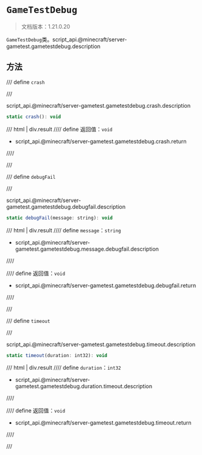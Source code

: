 # `GameTestDebug`

> 文档版本：1.21.0.20

`GameTestDebug`类。script_api.@minecraft/server-gametest.gametestdebug.description

## 方法

/// define
`crash`


///

script_api.@minecraft/server-gametest.gametestdebug.crash.description

```js
static crash(): void
```

/// html | div.result
//// define
返回值：`void`

- script_api.@minecraft/server-gametest.gametestdebug.crash.return


////

///


/// define
`debugFail`


///

script_api.@minecraft/server-gametest.gametestdebug.debugfail.description

```js
static debugFail(message: string): void
```

/// html | div.result
//// define
`message`：`string`

- script_api.@minecraft/server-gametest.gametestdebug.message.debugfail.description


////

//// define
返回值：`void`

- script_api.@minecraft/server-gametest.gametestdebug.debugfail.return


////

///


/// define
`timeout`


///

script_api.@minecraft/server-gametest.gametestdebug.timeout.description

```js
static timeout(duration: int32): void
```

/// html | div.result
//// define
`duration`：`int32`

- script_api.@minecraft/server-gametest.gametestdebug.duration.timeout.description


////

//// define
返回值：`void`

- script_api.@minecraft/server-gametest.gametestdebug.timeout.return


////

///

